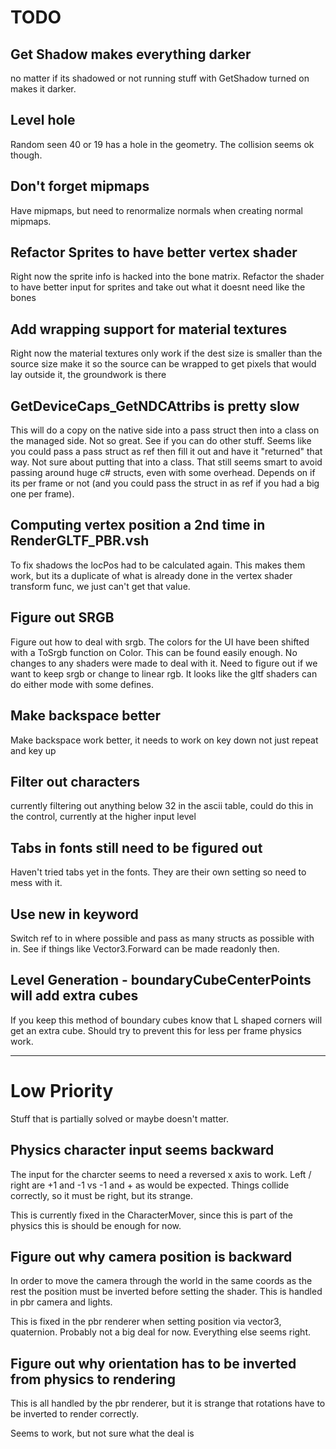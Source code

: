 # TODO

## Get Shadow makes everything darker
no matter if its shadowed or not running stuff with GetShadow turned on makes it darker.

## Level hole
Random seen 40 or 19 has a hole in the geometry. The collision seems ok though.

## Don't forget mipmaps
Have mipmaps, but need to renormalize normals when creating normal mipmaps.

## Refactor Sprites to have better vertex shader
Right now the sprite info is hacked into the bone matrix. Refactor the shader to have better input for sprites and take out what it doesnt need like the bones

## Add wrapping support for material textures
Right now the material textures only work if the dest size is smaller than the source size
make it so the source can be wrapped to get pixels that would lay outside it, the groundwork is there

## GetDeviceCaps_GetNDCAttribs is pretty slow
This will do a copy on the native side into a pass struct then into a class on the managed side. Not so great. See if you can do other stuff.
Seems like you could pass a pass struct as ref then fill it out and have it "returned" that way. Not sure about putting that into a class. That still
seems smart to avoid passing around huge c# structs, even with some overhead. Depends on if its per frame or not (and you could pass the struct in as ref
if you had a big one per frame).

## Computing vertex position a 2nd time in RenderGLTF_PBR.vsh
To fix shadows the locPos had to be calculated again. This makes them work, but its a duplicate of what is already done in the vertex shader transform func, we just
can't get that value.

## Figure out SRGB
Figure out how to deal with srgb. The colors for the UI have been shifted with a ToSrgb function on Color. This can be found easily enough.
No changes to any shaders were made to deal with it. Need to figure out if we want to keep srgb or change to linear rgb. It looks like the gltf
shaders can do either mode with some defines.

## Make backspace better
Make backspace work better, it needs to work on key down not just repeat and key up

## Filter out characters
currently filtering out anything below 32 in the ascii table, could do this in the control, currently at the higher input level

## Tabs in fonts still need to be figured out
Haven't tried tabs yet in the fonts. They are their own setting so need to mess with it.

## Use new in keyword
Switch ref to in where possible and pass as many structs as possible with in. See if things like Vector3.Forward can be made readonly then.

## Level Generation - boundaryCubeCenterPoints will add extra cubes
If you keep this method of boundary cubes know that L shaped corners will get an extra cube. Should try to prevent this for less per frame physics work.

----------------------------------------------------------------------------------------------------------------------------------------------------------------

# Low Priority
Stuff that is partially solved or maybe doesn't matter.

## Physics character input seems backward
The input for the charcter seems to need a reversed x axis to work. Left / right are +1 and -1 vs -1 and + as would be expected.
Things collide correctly, so it must be right, but its strange.

This is currently fixed in the CharacterMover, since this is part of the physics this is should be enough for now.

## Figure out why camera position is backward
In order to move the camera through the world in the same coords as the rest the position must be inverted before setting the shader. This is
handled in pbr camera and lights.

This is fixed in the pbr renderer when setting position via vector3, quaternion. Probably not a big deal for now. Everything else seems right.

## Figure out why orientation has to be inverted from physics to rendering
This is all handled by the pbr renderer, but it is strange that rotations have to be inverted to render correctly.

Seems to work, but not sure what the deal is